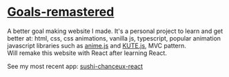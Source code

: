 # [Goals-remastered](https://nanoscience202.github.io/goals-remastered/)
A better goal making website I made. It's a personal project to learn and get better at: html, css, css animations, vanilla js, 
typescript, popular animation javascript libraries such as [anime.js](https://animejs.com) and [KUTE.js](https://thednp.github.io/kute.js/),
 MVC pattern. <br />
Will remake this website with React after learning React.

See my most recent app: [sushi-chanceux-react](https://github.com/Nanoscience202/sushi-chanceux-react)
